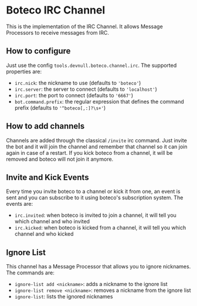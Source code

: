 # Boteco IRC Channel

This is the implementation of the IRC Channel. It allows Message Processors to receive messages from IRC.

## How to configure

Just use the config `tools.devnull.boteco.channel.irc`. The supported properties are:

- `irc.nick`: the nickname to use (defaults to `'boteco'`)
- `irc.server`: the server to connect (defaults to `'localhost'`)
- `irc.port`: the port to connect (defaults to `'6667'`)
- `bot.command.prefix`: the regular expression that defines the command prefix (defaults to `'^boteco[,:]?\s+'`)

## How to add channels

Channels are added through the classical `/invite` irc command. Just invite the bot and it will join the channel
and remember that channel so it can join again in case of a restart. If you kick boteco from a channel, it will be
removed and boteco will not join it anymore.

## Invite and Kick Events

Every time you invite boteco to a channel or kick it from one, an event is sent and you can subscribe to it using
boteco's subscription system. The events are:

- `irc.invited`: when boteco is invited to join a channel, it will tell you which channel and who invited
- `irc.kicked`: when boteco is kicked from a channel, it will tell you which channel and who kicked

## Ignore List

This channel has a Message Processor that allows you to ignore nicknames. The commands are:

- `ignore-list add <nickname>`: adds a nickname to the ignore list
- `ignore-list remove <nickname>`: removes a nickname from the ignore list
- `ignore-list`: lists the ignored nicknames
